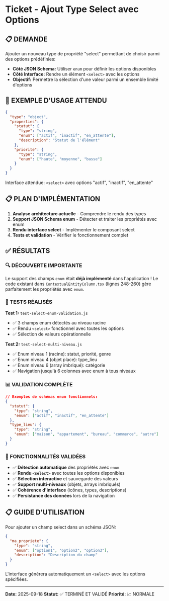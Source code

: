 # Ticket - Ajout Type Select avec Options

## 📋 DEMANDE

Ajouter un nouveau type de propriété "select" permettant de choisir parmi des options prédéfinies:

- **Côté JSON Schema:** Utiliser `enum` pour définir les options disponibles
- **Côté Interface:** Rendre un élément `<select>` avec les options
- **Objectif:** Permettre la sélection d'une valeur parmi un ensemble limité d'options

## 🎯 EXEMPLE D'USAGE ATTENDU

```json
{
  "type": "object",
  "properties": {
    "statut": {
      "type": "string",
      "enum": ["actif", "inactif", "en_attente"],
      "description": "Statut de l'élément"
    },
    "priorite": {
      "type": "string",
      "enum": ["haute", "moyenne", "basse"]
    }
  }
}
```

Interface attendue: `<select>` avec options "actif", "inactif", "en_attente"

## 📋 PLAN D'IMPLÉMENTATION

1. **Analyse architecture actuelle** - Comprendre le rendu des types
2. **Support JSON Schema enum** - Détecter et traiter les propriétés avec enum
3. **Rendu interface select** - Implémenter le composant select
4. **Tests et validation** - Vérifier le fonctionnement complet

## ✅ RÉSULTATS

### 🔍 DÉCOUVERTE IMPORTANTE
Le support des champs `enum` était **déjà implémenté** dans l'application ! Le code existant dans `ContextualEntityColumn.tsx` (lignes 248-260) gère parfaitement les propriétés avec `enum`.

### 🧪 TESTS RÉALISÉS

**Test 1:** `test-select-enum-validation.js`
- ✅ 3 champs enum détectés au niveau racine
- ✅ Rendu `<select>` fonctionnel avec toutes les options
- ✅ Sélection de valeurs opérationnelle

**Test 2:** `test-select-multi-niveau.js`
- ✅ Enum niveau 1 (racine): statut, priorité, genre
- ✅ Enum niveau 4 (objet place): type_lieu
- ✅ Enum niveau 6 (array imbriqué): catégorie
- ✅ Navigation jusqu'à 6 colonnes avec enum à tous niveaux

### 📊 VALIDATION COMPLÈTE

```json
// Exemples de schémas enum fonctionnels:
{
  "statut": {
    "type": "string",
    "enum": ["actif", "inactif", "en_attente"]
  },
  "type_lieu": {
    "type": "string",
    "enum": ["maison", "appartement", "bureau", "commerce", "autre"]
  }
}
```

### 🎯 FONCTIONNALITÉS VALIDÉES

- ✅ **Détection automatique** des propriétés avec `enum`
- ✅ **Rendu `<select>`** avec toutes les options disponibles
- ✅ **Sélection interactive** et sauvegarde des valeurs
- ✅ **Support multi-niveaux** (objets, arrays imbriqués)
- ✅ **Cohérence d'interface** (icônes, types, descriptions)
- ✅ **Persistance des données** lors de la navigation

## 📋 GUIDE D'UTILISATION

Pour ajouter un champ select dans un schéma JSON:

```json
{
  "ma_propriete": {
    "type": "string",
    "enum": ["option1", "option2", "option3"],
    "description": "Description du champ"
  }
}
```

L'interface génèrera automatiquement un `<select>` avec les options spécifiées.

---

**Date:** 2025-09-18
**Statut:** ✅ TERMINÉ ET VALIDÉ
**Priorité:** 📈 NORMALE